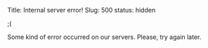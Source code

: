 Title: Internal server error!
Slug: 500
status: hidden

<p class="emoticon">;(</p>

<p>Some kind of error occurred on our servers. Please, try again later.</p>
